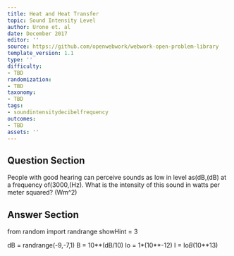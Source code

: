 ```yaml
---
title: Heat and Heat Transfer
topic: Sound Intensity Level
author: Urone et. al
date: December 2017
editor: ''
source: https://github.com/openwebwork/webwork-open-problem-library
template_version: 1.1
type: ''
difficulty:
- TBD
randomization:
- TBD
taxonomy:
- TBD
tags:
- soundintensitydecibelfrequency
outcomes:
- TBD
assets: ''
---
```


## Question Section 

People with good hearing can perceive sounds as low in level as(dB,(dB) at a
frequency of(3000,(Hz). What is the intensity of this sound in watts per meter
squared?
(Wm^2)



## Answer Section

from random import randrange
showHint = 3

dB = randrange(-9,-7,1)
B = 10**(dB/10)
Io = 1*(10**-12)
I = Io*B*(10**13)